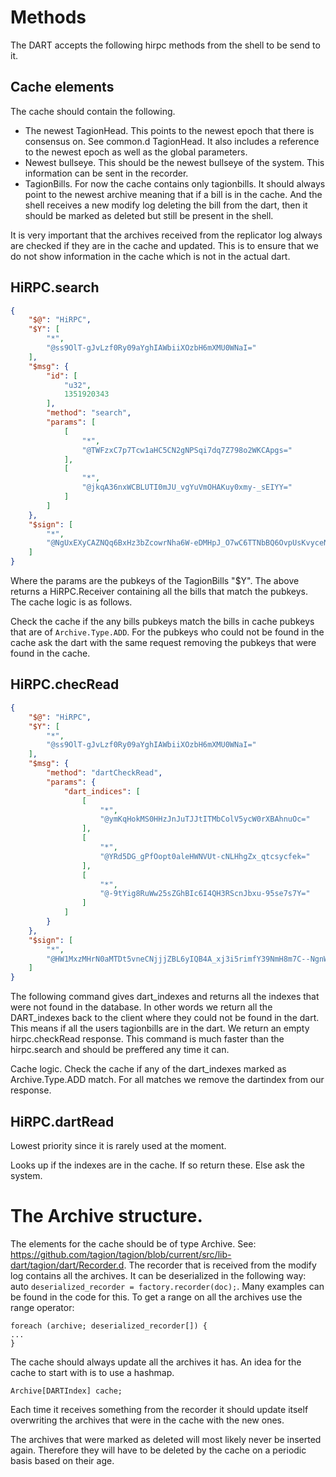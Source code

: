 # Methods
The DART accepts the following hirpc methods from the shell to be send to it. 


## Cache elements
The cache should contain the following.
* The newest TagionHead. This points to the newest epoch that there is consensus on. See common.d TagionHead. It also includes a reference to the newest epoch as well as the global parameters.
* Newest bullseye. This should be the newest bullseye of the system. This information can be sent in the recorder.
* TagionBills. For now the cache contains only tagionbills. It should always point to the newest archive meaning that if a bill is in the cache. And the shell receives a new modify log deleting the bill from the dart, then it should be marked as deleted but still be present in the shell. 


It is very important that the archives received from the replicator log always are checked if they are in the cache and updated. This is to ensure that we do not show information in the cache which is not in the actual dart.

## HiRPC.search
```json
{
    "$@": "HiRPC",
    "$Y": [
        "*",
        "@ss9OlT-gJvLzf0Ry09aYghIAWbiiXOzbH6mXMU0WNaI="
    ],
    "$msg": {
        "id": [
            "u32",
            1351920343
        ],
        "method": "search",
        "params": [
            [
                "*",
                "@TWFzxC7p7Tcw1aHC5CN2gNPSqi7dq7Z798o2WKCApgs="
            ],
            [
                "*",
                "@jkqA36nxWCBLUTI0mJU_vgYuVmOHAKuy0xmy-_sEIYY="
            ]
        ]
    },
    "$sign": [
        "*",
        "@NgUxEXyCAZNQq6BxHz3bZcowrNha6W-eDMHpJ_O7wC6TTNbBQ6OvpUsKvyceNrBcbfTEz6Ve2P9Gq9LspJ64yg=="
    ]
}
```
Where the params are the pubkeys of the TagionBills "$Y".
The above returns a HiRPC.Receiver containing all the bills that match the pubkeys. 
The cache logic is as follows.

Check the cache if the any bills pubkeys match the bills in cache pubkeys that are of `Archive.Type.ADD`. For the pubkeys who could not be found in the cache ask the dart with the same request removing the pubkeys that were found in the cache.

## HiRPC.checRead
```json
{
    "$@": "HiRPC",
    "$Y": [
        "*",
        "@ss9OlT-gJvLzf0Ry09aYghIAWbiiXOzbH6mXMU0WNaI="
    ],
    "$msg": {
        "method": "dartCheckRead",
        "params": {
            "dart_indices": [
                [
                    "*",
                    "@ymKqHokMS0HHzJnJuTJJtITMbColV5ycW0rXBAhnuOc="
                ],
                [
                    "*",
                    "@YRd5DG_gPfOopt0aleHWNVUt-cNLHhgZx_qtcsycfek="
                ],
                [
                    "*",
                    "@-9tYig8RuWw25sZGhBIc6I4QH3RScnJbxu-95se7s7Y="
                ]
            ]
        }
    },
    "$sign": [
        "*",
        "@HW1MxzMHrN0aMTDt5vneCNjjjZBL6yIQB4A_xj3i5rimfY39NmH8m7C--NgnWptoPlL9ThZ7sLaAqM49fzBRfA=="
    ]
}
```
The following command gives dart_indexes and returns all the indexes that were not found in the database. In other words we return all the DART_indexes back to the client where they could not be found in the dart. This means if all the users tagionbills are in the dart. We return an empty hirpc.checkRead response. This command is much faster than the hirpc.search and should be preffered any time it can.

Cache logic.
Check the cache if any of the dart_indexes marked as Archive.Type.ADD match. For all matches we remove the dartindex from our response.

## HiRPC.dartRead

Lowest priority since it is rarely used at the moment.

Looks up if the indexes are in the cache. If so return these. Else ask the system.



# The Archive structure.
The elements for the cache should be of type Archive. See: https://github.com/tagion/tagion/blob/current/src/lib-dart/tagion/dart/Recorder.d. 
The recorder that is received from the modify log contains all the archives. It can be deserialized in the following way:
auto `deserialized_recorder = factory.recorder(doc);`. Many examples can be found in the code for this.
To get a range on all the archives use the range operator:

```
foreach (archive; deserialized_recorder[]) {
...
}
```
The cache should always update all the archives it has. An idea for the cache to start with is to use a hashmap.
```
Archive[DARTIndex] cache;
```
Each time it receives something from the recorder it should update itself overwriting the archives that were in the cache with the new ones.

The archives that were marked as deleted will most likely never be inserted again. Therefore they will have to be deleted by the cache on a periodic basis based on their age.